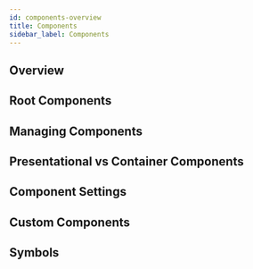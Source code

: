 ```yaml
---
id: components-overview
title: Components
sidebar_label: Components
---
```


## Overview

## Root Components

## Managing Components

## Presentational vs Container Components

## Component Settings

## Custom Components

## Symbols
